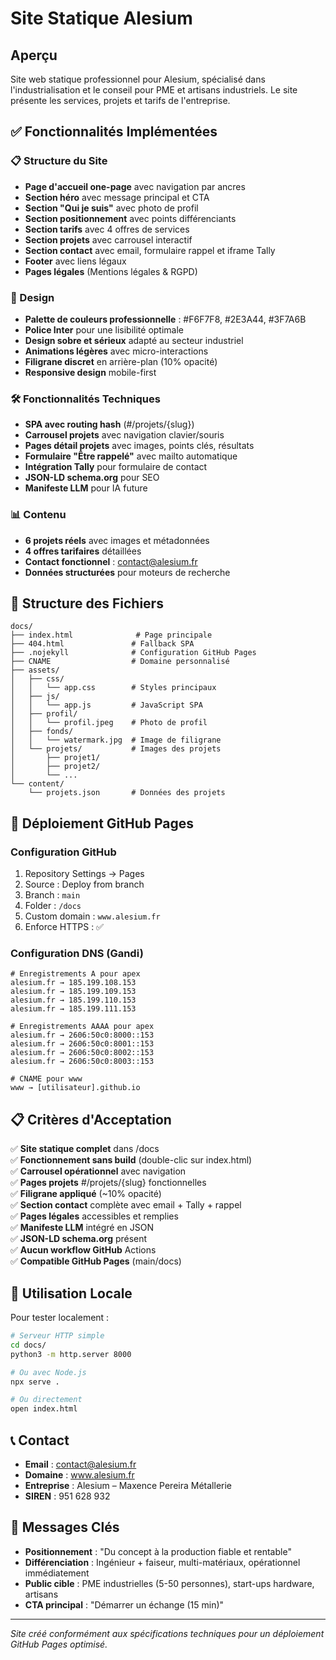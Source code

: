 # Site Statique Alesium

## Aperçu

Site web statique professionnel pour Alesium, spécialisé dans l'industrialisation et le conseil pour PME et artisans industriels. Le site présente les services, projets et tarifs de l'entreprise.

## ✅ Fonctionnalités Implémentées

### 📋 Structure du Site
- **Page d'accueil one-page** avec navigation par ancres
- **Section héro** avec message principal et CTA
- **Section "Qui je suis"** avec photo de profil
- **Section positionnement** avec points différenciants
- **Section tarifs** avec 4 offres de services
- **Section projets** avec carrousel interactif
- **Section contact** avec email, formulaire rappel et iframe Tally
- **Footer** avec liens légaux
- **Pages légales** (Mentions légales & RGPD)

### 🎨 Design
- **Palette de couleurs professionnelle** : #F6F7F8, #2E3A44, #3F7A6B
- **Police Inter** pour une lisibilité optimale
- **Design sobre et sérieux** adapté au secteur industriel
- **Animations légères** avec micro-interactions
- **Filigrane discret** en arrière-plan (10% opacité)
- **Responsive design** mobile-first

### 🛠️ Fonctionnalités Techniques
- **SPA avec routing hash** (#/projets/{slug})
- **Carrousel projets** avec navigation clavier/souris
- **Pages détail projets** avec images, points clés, résultats
- **Formulaire "Être rappelé"** avec mailto automatique
- **Intégration Tally** pour formulaire de contact
- **JSON-LD schema.org** pour SEO
- **Manifeste LLM** pour IA future

### 📊 Contenu
- **6 projets réels** avec images et métadonnées
- **4 offres tarifaires** détaillées
- **Contact fonctionnel** : contact@alesium.fr
- **Données structurées** pour moteurs de recherche

## 📁 Structure des Fichiers

```
docs/
├── index.html              # Page principale
├── 404.html               # Fallback SPA
├── .nojekyll              # Configuration GitHub Pages
├── CNAME                  # Domaine personnalisé
├── assets/
│   ├── css/
│   │   └── app.css        # Styles principaux
│   ├── js/
│   │   └── app.js         # JavaScript SPA
│   ├── profil/
│   │   └── profil.jpeg    # Photo de profil
│   ├── fonds/
│   │   └── watermark.jpg  # Image de filigrane
│   └── projets/           # Images des projets
│       ├── projet1/
│       ├── projet2/
│       └── ...
└── content/
    └── projets.json       # Données des projets
```

## 🚀 Déploiement GitHub Pages

### Configuration GitHub
1. Repository Settings → Pages
2. Source : Deploy from branch
3. Branch : `main`
4. Folder : `/docs`
5. Custom domain : `www.alesium.fr`
6. Enforce HTTPS : ✅

### Configuration DNS (Gandi)
```
# Enregistrements A pour apex
alesium.fr → 185.199.108.153
alesium.fr → 185.199.109.153
alesium.fr → 185.199.110.153
alesium.fr → 185.199.111.153

# Enregistrements AAAA pour apex
alesium.fr → 2606:50c0:8000::153
alesium.fr → 2606:50c0:8001::153
alesium.fr → 2606:50c0:8002::153
alesium.fr → 2606:50c0:8003::153

# CNAME pour www
www → [utilisateur].github.io
```

## 📋 Critères d'Acceptation

✅ **Site statique complet** dans /docs  
✅ **Fonctionnement sans build** (double-clic sur index.html)  
✅ **Carrousel opérationnel** avec navigation  
✅ **Pages projets** #/projets/{slug} fonctionnelles  
✅ **Filigrane appliqué** (~10% opacité)  
✅ **Section contact** complète avec email + Tally + rappel  
✅ **Pages légales** accessibles et remplies  
✅ **Manifeste LLM** intégré en JSON  
✅ **JSON-LD schema.org** présent  
✅ **Aucun workflow GitHub** Actions  
✅ **Compatible GitHub Pages** (main/docs)  

## 🔧 Utilisation Locale

Pour tester localement :
```bash
# Serveur HTTP simple
cd docs/
python3 -m http.server 8000

# Ou avec Node.js
npx serve .

# Ou directement
open index.html
```

## 📞 Contact

- **Email** : contact@alesium.fr
- **Domaine** : www.alesium.fr
- **Entreprise** : Alesium – Maxence Pereira Métallerie
- **SIREN** : 951 628 932

## 🎯 Messages Clés

- **Positionnement** : "Du concept à la production fiable et rentable"
- **Différenciation** : Ingénieur + faiseur, multi-matériaux, opérationnel immédiatement
- **Public cible** : PME industrielles (5-50 personnes), start-ups hardware, artisans
- **CTA principal** : "Démarrer un échange (15 min)"

---

*Site créé conformément aux spécifications techniques pour un déploiement GitHub Pages optimisé.*